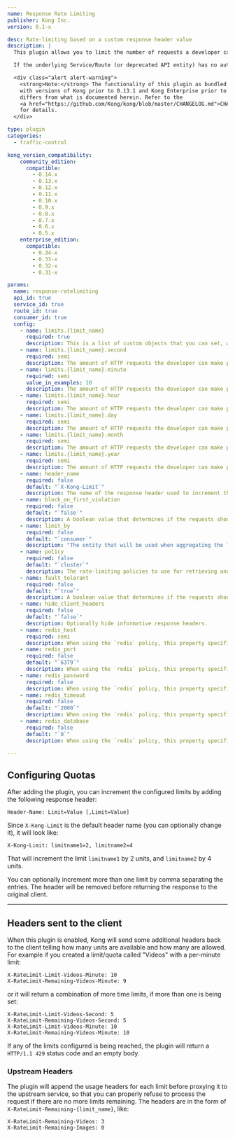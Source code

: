 ```yaml
---
name: Response Rate Limiting
publisher: Kong Inc.
version: 0.1-x

desc: Rate-limiting based on a custom response header value
description: |
  This plugin allows you to limit the number of requests a developer can make based on a custom response header returned by the upstream service. You can arbitrary set as many rate-limiting objects (or quotas) as you want and instruct Kong to increase or decrease them by any number of units. Each custom rate-limiting object can limit the inbound requests per seconds, minutes, hours, days, months or years.

  If the underlying Service/Route (or deprecated API entity) has no authentication layer, the **Client IP** address will be used, otherwise the Consumer will be used if an authentication plugin has been configured.

  <div class="alert alert-warning">
    <strong>Note:</strong> The functionality of this plugin as bundled
    with versions of Kong prior to 0.13.1 and Kong Enterprise prior to 0.32
    differs from what is documented herein. Refer to the
    <a href="https://github.com/Kong/kong/blob/master/CHANGELOG.md">CHANGELOG</a>
    for details.
  </div>

type: plugin
categories:
  - traffic-control

kong_version_compatibility:
    community_edition:
      compatible:
        - 0.14.x
        - 0.13.x
        - 0.12.x
        - 0.11.x
        - 0.10.x
        - 0.9.x
        - 0.8.x
        - 0.7.x
        - 0.6.x
        - 0.5.x
    enterprise_edition:
      compatible:
        - 0.34-x
        - 0.33-x
        - 0.32-x
        - 0.31-x

params:
  name: response-ratelimiting
  api_id: true
  service_id: true
  route_id: true
  consumer_id: true
  config:
    - name: limits.{limit_name}
      required: true
      description: This is a list of custom objects that you can set, with arbitrary names set in the `{limit_name`} placeholder, like `config.limits.sms.minute=20` if your object is called "SMS".
    - name: limits.{limit_name}.second
      required: semi
      description: The amount of HTTP requests the developer can make per second. At least one limit must exist.
    - name: limits.{limit_name}.minute
      required: semi
      value_in_examples: 10
      description: The amount of HTTP requests the developer can make per minute. At least one limit must exist.
    - name: limits.{limit_name}.hour
      required: semi
      description: The amount of HTTP requests the developer can make per hour. At least one limit must exist.
    - name: limits.{limit_name}.day
      required: semi
      description: The amount of HTTP requests the developer can make per day. At least one limit must exist.
    - name: limits.{limit_name}.month
      required: semi
      description: The amount of HTTP requests the developer can make per month. At least one limit must exist.
    - name: limits.{limit_name}.year
      required: semi
      description: The amount of HTTP requests the developer can make per year. At least one limit must exist.
    - name: header_name
      required: false
      default: "`X-Kong-Limit`"
      description: The name of the response header used to increment the counters.
    - name: block_on_first_violation
      required: false
      default: "`false`"
      description: A boolean value that determines if the requests should be blocked as soon as one limit is being exceeded. This will block requests that are supposed to consume other limits too.
    - name: limit_by
      required: false
      default: "`consumer`"
      description: "The entity that will be used when aggregating the limits: `consumer`, `credential`, `ip`. If the `consumer` or the `credential` cannot be determined, the system will always fallback to `ip`."
    - name: policy
      required: false
      default: "`cluster`"
      description: The rate-limiting policies to use for retrieving and incrementing the limits. Available values are `local` (counters will be stored locally in-memory on the node), `cluster` (counters are stored in the datastore and shared across the nodes) and `redis` (counters are stored on a Redis server and will be shared across the nodes).
    - name: fault_tolerant
      required: false
      default: "`true`"
      description: A boolean value that determines if the requests should be proxied even if Kong has troubles connecting a third-party datastore. If `true` requests will be proxied anyways effectively disabling the rate-limiting function until the datastore is working again. If `false` then the clients will see `500` errors.
    - name: hide_client_headers
      required: false
      default: "`false`"
      description: Optionally hide informative response headers.
    - name: redis_host
      required: semi
      description: When using the `redis` policy, this property specifies the address to the Redis server.
    - name: redis_port
      required: false
      default: "`6379`"
      description: When using the `redis` policy, this property specifies the port of the Redis server.
    - name: redis_password
      required: false
      description: When using the `redis` policy, this property specifies the password to connect to the Redis server.
    - name: redis_timeout
      required: false
      default: "`2000`"
      description: When using the `redis` policy, this property specifies the timeout in milliseconds of any command submitted to the Redis server.
    - name: redis_database
      required: false
      default: "`0`"
      description: When using the `redis` policy, this property specifies Redis database to use.

---
```


## Configuring Quotas

After adding the plugin, you can increment the configured limits by adding the following response header:

```
Header-Name: Limit=Value [,Limit=Value]
```

Since `X-Kong-Limit` is the default header name (you can optionally change it), it will look like:

```
X-Kong-Limit: limitname1=2, limitname2=4
```

That will increment the limit `limitname1` by 2 units, and `limitname2` by 4 units.

You can optionally increment more than one limit by comma separating the entries. The header will be removed before returning the response to the original client.

----

## Headers sent to the client

When this plugin is enabled, Kong will send some additional headers back to the client telling how many units are available and how many are allowed. For example if you created a limit/quota called "Videos" with a per-minute limit:

```
X-RateLimit-Limit-Videos-Minute: 10
X-RateLimit-Remaining-Videos-Minute: 9
```

or it will return a combination of more time limits, if more than one is being set:

```
X-RateLimit-Limit-Videos-Second: 5
X-RateLimit-Remaining-Videos-Second: 5
X-RateLimit-Limit-Videos-Minute: 10
X-RateLimit-Remaining-Videos-Minute: 10
```

If any of the limits configured is being reached, the plugin will return a `HTTP/1.1 429` status code and an empty body.

### Upstream Headers

The plugin will append the usage headers for each limit before proxying it to the upstream service, so that you can properly refuse to process the request if there are no more limits remaining. The headers are in the form of `X-RateLimit-Remaining-{limit_name}`, like:

```
X-RateLimit-Remaining-Videos: 3
X-RateLimit-Remaining-Images: 0
```

[api-object]: /latest/admin-api/#api-object
[configuration]: /latest/configuration
[consumer-object]: /latest/admin-api/#consumer-object
[faq-authentication]: /about/faq/#how-can-i-add-an-authentication-layer-on-a-microservice/api?
